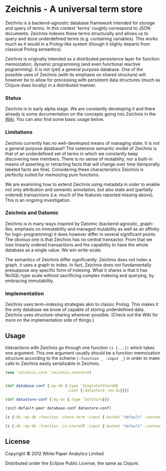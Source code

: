 # Zeichnis - A universal term store

Zeichnis is a backend-agnostic database framework intended for storage and query of terms. In this context 'terms' roughly correspond to JSON documents. Zeichnis indexes these terms structurally and allows us to query and store underdefined terms (e.g. containing variables). This works much as it would in a Prolog-like system (though it slighly departs from classical Prolog semantics).

Zeichnis is originally intended as a distributed persistence layer for function memoization, dynamic programming (and even functional reactive pogramming). It is not (yet) a general purpose database. One of the possible uses of Zeichnis (with its emphasis on shared structure) will however be to allow for processing with persistent data structures (much as Clojure does locally) in a distributed manner.

### Status

Zeichnis is in early alpha stage. We are constantly developing it and there already is some documentation on the concepts going into Zeichnis in the [Wiki](https://github.com/werg/zeichnis/wiki). You can also find some basic usage below.

### Limitations

Zeichnis currently has no well-developed means of managing state. It is not a general purpose database!!
The ostensive semantic model of Zeichnis is that of an underdefined set of terms in which we constantly keep discovering new members. There is no sense of mutability, nor a built-in means of asserting or retracting facts that will change over time (temporally labeled facts are fine). Considering these characteristics Zeichnis is perfectly suited for memoizing pure functions.

We are examining how to extend Zeichnis using metadata in order to enable not only attribution and semantic annotation, but also state and (partially ordered) transactions (i.e. much of the features reported missing above). This is an ongoing investigation.

### Zeichnis and Datomic

Zeichnis is in many ways inspired by Datomic (backend-agnostic, graph-like, emphasis on immutability and managed mutability as well as an affinity for logic-programming) it does however differ in several significant points. The obvious one is that Zeichnis has no central transactor. From that we lose linearly ordered transactions and the capability to have the whole database as a single value. We win write-scale.

The semantics of Zeichnis differ significantly. Zeichnis does not index a graph, it uses a graph to index. In fact, Zeichnis does not fundamentally presuppose any specific form of indexing. What it shares is that it has NoSQL-type scale without sacrificing complex indexing and querying, by embracing immutabiltiy.


### Implementation

Zeichnis uses term-indexing strategies akin to classic Prolog. This makes it the only database we know of capable of storing underdefined data. Zeichnis uses structure-sharing wherever possible. (Check out the Wiki for more on the implementation side of things.)

## Usage

Interactions with Zeichnis go through one function `(z {...})` which takes one argument. This one argument usually should be a function memoization structure according to the scheme `{:function _ :input _}` in order to make calls to Zeichnis easily serializable in Zeichnis.

```clojure
(use 'zeichnis.core 'zeichnis.setstore)


(def database-conf {:my-db {:type 'SingleSetStoreDB 
                            :conf {:datastore :my-ds}}})

(def datastore-conf {:my-ds {:type 'SetStore}})

(init-default-peer database-conf datastore-conf)

(z {:db :my-db :function :store-term :input {:bucket "default" :content {:a 1}}})

(z {:db :my-db :function :is-stored? :input {:bucket "default" :content {:a 1}}})

```

## License

Copyright © 2012 White Paper Analytics Limited

Distributed under the Eclipse Public License, the same as Clojure.
